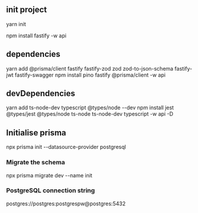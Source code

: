 ## init project
yarn init

npm install fastify -w api

## dependencies
yarn add @prisma/client fastify fastify-zod zod zod-to-json-schema fastify-jwt fastify-swagger
npm install pino fastify @prisma/client -w api

## devDependencies
yarn add ts-node-dev typescript @types/node --dev
npm install jest @types/jest @types/node ts-node ts-node-dev typescript -w api -D

## Initialise prisma
npx prisma init --datasource-provider postgresql

### Migrate the schema
npx prisma migrate dev --name init

### PostgreSQL connection string
postgres://postgres:postgrespw@postgres:5432